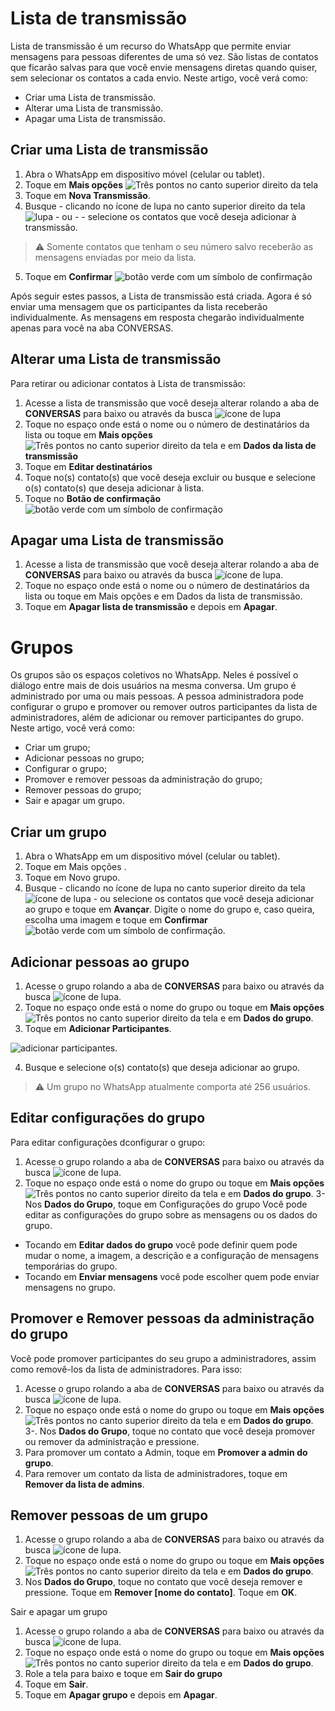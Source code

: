 # Lista de transmissão

Lista de transmissão é um recurso do WhatsApp que permite enviar mensagens para pessoas diferentes de uma só vez. São listas de contatos que ficarão salvas para que você envie mensagens diretas quando quiser, sem selecionar os contatos a cada envio.
Neste artigo, você verá como:
- Criar uma Lista de transmissão.
- Alterar uma Lista de transmissão.
- Apagar uma Lista de transmissão.

## Criar uma Lista de transmissão

1. Abra o WhatsApp em dispositivo móvel (celular ou tablet).
2. Toque em **Mais opções** ![Três pontos no canto superior direito da tela](https://scontent.whatsapp.net/v/t39.8562-34/cp0/p50x50/118117430_995065920932265_1336446442210986426_n.jpg.webp?ccb=1-5&_nc_sid=8a74b9&_nc_ohc=jCjVqMmfNF4AX-rG2O4&_nc_ht=scontent.whatsapp.net&oh=62cef0b291e4f3faa26a379648e056a7&oe=615AA1AF)
3. Toque em **Nova Transmissão**.
5. Busque - clicando no ícone de lupa no canto superior direito da tela ![lupa](https://bit.ly/3umvPXH) - ou - - selecione os contatos que você deseja adicionar à transmissão.
> ⚠️ Somente contatos que tenham o seu número salvo receberão as mensagens enviadas por meio da lista.

5. Toque em **Confirmar** ![botão verde com um símbolo de confirmação](https://scontent.whatsapp.net/v/t39.8562-34/cp0/p50x50/117599789_1002240983554987_5975008136960935794_n.jpg.webp?ccb=1-5&_nc_sid=8a74b9&_nc_ohc=gTdrbXrTePcAX9J0o1C&_nc_ht=scontent.whatsapp.net&oh=de3a114266cc479f68a38502dc5dedb5&oe=6158F8B9)

Após seguir estes passos, a Lista de transmissão está criada. Agora é só enviar uma mensagem que os participantes da lista receberão individualmente. As mensagens em resposta chegarão individualmente apenas para você na aba CONVERSAS.

## Alterar uma Lista de transmissão
Para retirar ou adicionar contatos à Lista de transmissão:
1. Acesse a lista de transmissão que você deseja alterar rolando a aba de **CONVERSAS** para baixo ou através da busca ![ícone de lupa](https://bit.ly/3umvPXH)
2. Toque no espaço onde está o nome ou o número de destinatários da lista ou toque em **Mais opções** ![Três pontos no canto superior direito da tela](https://scontent.whatsapp.net/v/t39.8562-34/cp0/p50x50/118117430_995065920932265_1336446442210986426_n.jpg.webp?ccb=1-5&_nc_sid=8a74b9&_nc_ohc=jCjVqMmfNF4AX-rG2O4&_nc_ht=scontent.whatsapp.net&oh=62cef0b291e4f3faa26a379648e056a7&oe=615AA1AF) e em **Dados da  lista de transmissão**
3. Toque em **Editar destinatários**
4. Toque no(s) contato(s) que você deseja excluir ou busque e selecione o(s) contato(s) que deseja adicionar à lista.
5. Toque no **Botão de confirmação** ![botão verde com um símbolo de confirmação](https://scontent.whatsapp.net/v/t39.8562-34/cp0/p50x50/117599789_1002240983554987_5975008136960935794_n.jpg.webp?ccb=1-5&_nc_sid=8a74b9&_nc_ohc=gTdrbXrTePcAX9J0o1C&_nc_ht=scontent.whatsapp.net&oh=de3a114266cc479f68a38502dc5dedb5&oe=6158F8B9)

## Apagar uma Lista de transmissão
1. Acesse a lista de transmissão que você deseja alterar rolando a aba de **CONVERSAS** para baixo ou através da busca ![ícone de lupa](https://bit.ly/3umvPXH).
2. Toque no espaço onde está o nome ou o número de destinatários da lista ou toque em Mais opções  e em Dados da lista de transmissão.
3. Toque em **Apagar lista de transmissão**  e depois em **Apagar**.

# Grupos
Os grupos são os espaços coletivos no WhatsApp. Neles é possível o diálogo entre mais de dois usuários na mesma conversa. 
Um grupo é administrado por uma ou mais pessoas. A pessoa administradora pode configurar o grupo e promover ou remover outros participantes da lista de administradores, além de adicionar ou remover participantes do grupo.
Neste artigo, você verá como:
- Criar um grupo;
- Adicionar pessoas no grupo;
- Configurar o grupo;
- Promover e remover pessoas da administração do grupo;
- Remover pessoas do grupo;
- Sair e apagar um grupo.

## Criar um grupo
1. Abra o WhatsApp em um dispositivo móvel (celular ou tablet).
2. Toque em Mais opções  .
3. Toque em Novo grupo.
4. Busque - clicando no ícone de lupa no canto superior direito da tela ![ícone de lupa](https://bit.ly/3umvPXH) - ou selecione os contatos que você deseja adicionar ao grupo e toque em **Avançar**.
Digite o nome do grupo e, caso queira, escolha uma imagem e toque em **Confirmar** ![botão verde com um símbolo de confirmação](https://scontent.whatsapp.net/v/t39.8562-34/cp0/p50x50/117599789_1002240983554987_5975008136960935794_n.jpg.webp?ccb=1-5&_nc_sid=8a74b9&_nc_ohc=gTdrbXrTePcAX9J0o1C&_nc_ht=scontent.whatsapp.net&oh=de3a114266cc479f68a38502dc5dedb5&oe=6158F8B9).

## Adicionar pessoas ao grupo
1. Acesse o grupo rolando a aba de **CONVERSAS** para baixo ou através da busca ![ícone de lupa](https://bit.ly/3umvPXH).
2. Toque no espaço onde está o nome do grupo ou toque em **Mais opções** ![Três pontos no canto superior direito da tela](https://scontent.whatsapp.net/v/t39.8562-34/cp0/p50x50/118117430_995065920932265_1336446442210986426_n.jpg.webp?ccb=1-5&_nc_sid=8a74b9&_nc_ohc=jCjVqMmfNF4AX-rG2O4&_nc_ht=scontent.whatsapp.net&oh=62cef0b291e4f3faa26a379648e056a7&oe=615AA1AF) e em **Dados do grupo**.
2. Toque em **Adicionar Participantes**.

![adicionar participantes](https://baratodecelular.com.br/wp-content/uploads/2021/03/como-adicionar-participante-grupo-whatsapp-2.jpg).

4. Busque e selecione o(s) contato(s) que deseja adicionar ao grupo.
> ⚠️ Um grupo no WhatsApp atualmente comporta até 256 usuários.

## Editar configurações do grupo
Para editar configurações dconfigurar o grupo:
1. Acesse o grupo rolando a aba de **CONVERSAS** para baixo ou através da busca ![ícone de lupa](https://bit.ly/3umvPXH).
2. Toque no espaço onde está o nome do grupo ou toque em **Mais opções** ![Três pontos no canto superior direito da tela](https://scontent.whatsapp.net/v/t39.8562-34/cp0/p50x50/118117430_995065920932265_1336446442210986426_n.jpg.webp?ccb=1-5&_nc_sid=8a74b9&_nc_ohc=jCjVqMmfNF4AX-rG2O4&_nc_ht=scontent.whatsapp.net&oh=62cef0b291e4f3faa26a379648e056a7&oe=615AA1AF) e em **Dados do grupo**.
3- Nos **Dados do Grupo**, toque em Configurações do grupo
Você pode editar as configurações do grupo sobre as mensagens ou os dados do grupo.
- Tocando em **Editar dados do grupo** você pode definir quem pode mudar o nome, a imagem, a descrição e a configuração de mensagens temporárias do grupo.
- Tocando em **Enviar mensagens** você pode escolher quem pode enviar mensagens no grupo.

## Promover e Remover pessoas da administração do grupo
Você pode promover participantes do seu grupo a administradores, assim como removê-los da lista de administradores. Para isso:
1. Acesse o grupo rolando a aba de **CONVERSAS** para baixo ou através da busca ![ícone de lupa](https://bit.ly/3umvPXH).
2. Toque no espaço onde está o nome do grupo ou toque em **Mais opções** ![Três pontos no canto superior direito da tela](https://scontent.whatsapp.net/v/t39.8562-34/cp0/p50x50/118117430_995065920932265_1336446442210986426_n.jpg.webp?ccb=1-5&_nc_sid=8a74b9&_nc_ohc=jCjVqMmfNF4AX-rG2O4&_nc_ht=scontent.whatsapp.net&oh=62cef0b291e4f3faa26a379648e056a7&oe=615AA1AF) e em **Dados do grupo**.
3-. Nos **Dados do Grupo**, toque no contato que você deseja promover ou remover da administração e pressione.
2. Para promover um contato a Admin, toque em **Promover a admin do grupo**.
3. Para remover um contato da lista de administradores, toque em **Remover da lista de admins**.

## Remover pessoas de um grupo
1. Acesse o grupo rolando a aba de **CONVERSAS** para baixo ou através da busca ![ícone de lupa](https://bit.ly/3umvPXH).
2. Toque no espaço onde está o nome do grupo ou toque em **Mais opções** ![Três pontos no canto superior direito da tela](https://scontent.whatsapp.net/v/t39.8562-34/cp0/p50x50/118117430_995065920932265_1336446442210986426_n.jpg.webp?ccb=1-5&_nc_sid=8a74b9&_nc_ohc=jCjVqMmfNF4AX-rG2O4&_nc_ht=scontent.whatsapp.net&oh=62cef0b291e4f3faa26a379648e056a7&oe=615AA1AF) e em **Dados do grupo**.
3. Nos **Dados do Grupo**, toque no contato que você deseja remover e pressione.
Toque em **Remover [nome do contato]**.
Toque em **OK**.

Sair e apagar um grupo
1. Acesse o grupo rolando a aba de **CONVERSAS** para baixo ou através da busca ![ícone de lupa](https://bit.ly/3umvPXH).
2. Toque no espaço onde está o nome do grupo ou toque em **Mais opções** ![Três pontos no canto superior direito da tela](https://scontent.whatsapp.net/v/t39.8562-34/cp0/p50x50/118117430_995065920932265_1336446442210986426_n.jpg.webp?ccb=1-5&_nc_sid=8a74b9&_nc_ohc=jCjVqMmfNF4AX-rG2O4&_nc_ht=scontent.whatsapp.net&oh=62cef0b291e4f3faa26a379648e056a7&oe=615AA1AF) e em **Dados do grupo**.
3. Role a tela para baixo e toque em **Sair do grupo**
5. Toque em **Sair**.
4. Toque em **Apagar grupo**  e depois em **Apagar**.
